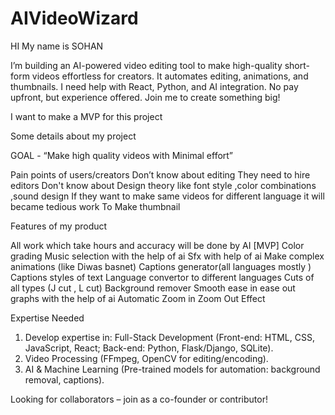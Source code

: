 # AIVideoWizard
HI My name is SOHAN 

I’m building an AI-powered video editing tool to make high-quality short-form videos effortless for creators. It automates editing, animations, and thumbnails. I need help with React, Python, and AI integration. No pay upfront, but experience offered. Join me to create something big!

I want to make a MVP for this project

Some details about my project 

GOAL - “Make high quality videos with Minimal effort”

Pain points of users/creators
Don’t know about editing 
They need to hire editors 
Don't know about Design theory like font style ,color combinations ,sound design 
If they want to make same videos for different language it will became tedious work 
To Make thumbnail 

Features of my product

All work which take hours and accuracy will be done by AI [MVP]
Color grading 
Music selection with the help of ai 
Sfx with help of ai 
Make complex animations (like Diwas basnet)
Captions generator(all languages mostly )
Captions styles of text 
Language convertor to different languages 
Cuts of all types (J cut , L cut)
Background remover
Smooth ease in ease out graphs with the help of ai 
Automatic Zoom in Zoom Out Effect


Expertise Needed
1) Develop expertise in: Full-Stack Development (Front-end: HTML, CSS, JavaScript, React; Back-end: Python, Flask/Django, SQLite).
2) Video Processing (FFmpeg, OpenCV for editing/encoding).
3) AI & Machine Learning (Pre-trained models for automation: background removal, captions).


Looking for collaborators – join as a co-founder or contributor!




